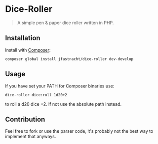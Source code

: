 # Dice-Roller

> A simple pen & paper dice roller written in PHP.

## Installation

Install with [Composer](https://getcomposer.org/):

`composer global install jfastnacht/dice-roller dev-develop`

## Usage

If you have set your PATH for Composer binaries use:

`dice-roller dice:roll 1d20+2`

to roll a d20 dice +2. If not use the absolute path instead.

## Contribution

Feel free to fork or use the parser code, it's probably not the best way to implement that anyways.
